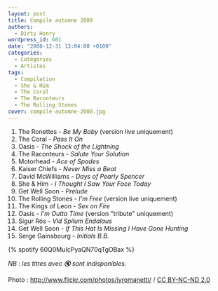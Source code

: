 ```yaml
---
layout: post
title: Compile automne 2008
authors:
  - Dirty Henry
wordpress_id: 601
date: "2008-12-31 13:04:00 +0100"
categories:
  - Catégories
  - Artistes
tags:
  - Compilation
  - She & Him
  - The Coral
  - The Raconteurs
  - The Rolling Stones
cover: compile-automne-2008.jpg
---
```


1. The Ronettes - _Be My Baby_ (version live uniquement)
1. The Coral - _Pass It On_
1. Oasis - _The Shock of the Lightning_
1. The Raconteurs - _Salute Your Solution_
1. Motorhead - _Ace of Spades_
1. Kaiser Chiefs - _Never Miss a Beat_
1. David McWilliams - _Days of Pearly Spencer_
1. She & Him - _I Thought I Saw Your Face Today_
1. Get Well Soon - _Prelude_
1. The Rolling Stones - _I'm Free_ (version live uniquement)
1. The Kings of Leon - _Sex on Fire_
1. Oasis - _I'm Outta Time_ (version "tribute" uniquement)
1. Sigur Rós - _Vid Spilum Endalaus_
1. Get Well Soon - _If This Hat Is Missing I Have Gone Hunting_
1. Serge Gainsbourg - _Initials B.B._

{% spotify 60Q0MuIcPyaQN70qTgOBax %}

_NB : les titres avec 🔇 sont indisponibles._

<div xmlns:cc="http://creativecommons.org/ns#" about="http://www.flickr.com/photos/jyromanetti/1617556219/">Photo : <a rel="cc:attributionURL" href="http://www.flickr.com/photos/jyromanetti/">http://www.flickr.com/photos/jyromanetti/</a> / <a rel="license" href="http://creativecommons.org/licenses/by-nc-nd/2.0/">CC BY-NC-ND 2.0</a></div>
